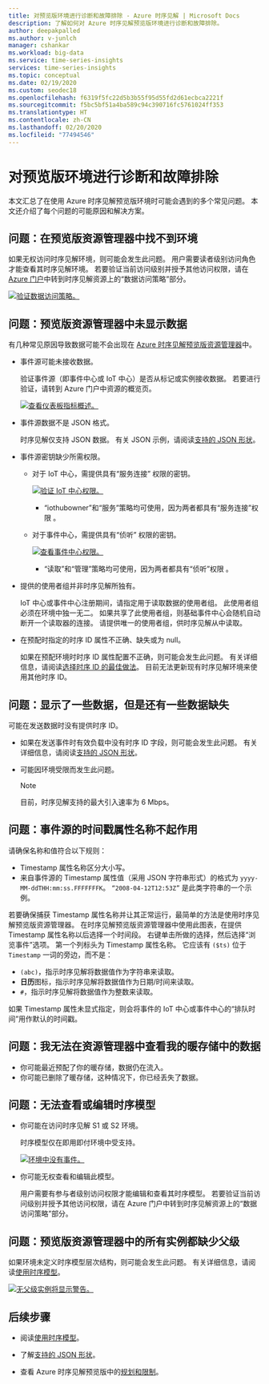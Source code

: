 ```yaml
---
title: 对预览版环境进行诊断和故障排除 - Azure 时序见解 | Microsoft Docs
description: 了解如何对 Azure 时序见解预览版环境进行诊断和故障排除。
author: deepakpalled
ms.author: v-junlch
manager: cshankar
ms.workload: big-data
ms.service: time-series-insights
services: time-series-insights
ms.topic: conceptual
ms.date: 02/19/2020
ms.custom: seodec18
ms.openlocfilehash: f6319f5fc22d5b3b55f95d55fd2d61ecbca2221f
ms.sourcegitcommit: f5bc5bf51a4ba589c94c390716fc5761024ff353
ms.translationtype: HT
ms.contentlocale: zh-CN
ms.lasthandoff: 02/20/2020
ms.locfileid: "77494546"
---
```

# <a name="diagnose-and-troubleshoot-a-preview-environment"></a>对预览版环境进行诊断和故障排除

本文汇总了在使用 Azure 时序见解预览版环境时可能会遇到的多个常见问题。 本文还介绍了每个问题的可能原因和解决方案。

## <a name="problem-i-cant-find-my-environment-in-the-preview-explorer"></a>问题：在预览版资源管理器中找不到环境

如果无权访问时序见解环境，则可能会发生此问题。 用户需要读者级别访问角色才能查看其时序见解环境。 若要验证当前访问级别并授予其他访问权限，请在 [Azure 门户](https://portal.azure.cn/)中转到时序见解资源上的“数据访问策略”部分。 

  [![验证数据访问策略。](./media/preview-troubleshoot/verify-data-access-policies.png)](./media/preview-troubleshoot/verify-data-access-policies.png#lightbox)

## <a name="problem-no-data-is-seen-in-the-preview-explorer"></a>问题：预览版资源管理器中未显示数据

有几种常见原因导致数据可能不会出现在 [Azure 时序见解预览版资源管理器](https://insights.timeseries.azure.com/preview)中。

- 事件源可能未接收数据。

    验证事件源（即事件中心或 IoT 中心）是否从标记或实例接收数据。 若要进行验证，请转到 Azure 门户中资源的概览页。

    [![查看仪表板指标概述。](./media/preview-troubleshoot/verify-dashboard-metrics.png)](./media/preview-troubleshoot/verify-dashboard-metrics.png#lightbox)

- 事件源数据不是 JSON 格式。

    时序见解仅支持 JSON 数据。 有关 JSON 示例，请阅读[支持的 JSON 形状](./how-to-shape-query-json.md)。

- 事件源密钥缺少所需权限。

  * 对于 IoT 中心，需提供具有“服务连接”  权限的密钥。

    [![验证 IoT 中心权限。](./media/preview-troubleshoot/verify-correct-permissions.png)](./media/preview-troubleshoot/verify-correct-permissions.png#lightbox)

    * “iothubowner”和“服务”策略均可使用，因为两者都具有“服务连接”权限    。

  * 对于事件中心，需提供具有“侦听”  权限的密钥。
  
    [![查看事件中心权限。](./media/preview-troubleshoot/verify-eh-permissions.png)](./media/preview-troubleshoot/verify-eh-permissions.png#lightbox)

    * “读取”和“管理”策略均可使用，因为两者都具有“侦听”权限    。

- 提供的使用者组并非时序见解所独有。

    IoT 中心或事件中心注册期间，请指定用于读取数据的使用者组。 此使用者组必须在环境中独一无二。 如果共享了此使用者组，则基础事件中心会随机自动断开一个读取器的连接。 请提供唯一的使用者组，供时序见解从中读取。

- 在预配时指定的时序 ID 属性不正确、缺失或为 null。

    如果在预配环境时时序 ID 属性配置不正确，则可能会发生此问题。 有关详细信息，请阅读[选择时序 ID 的最佳做法](./time-series-insights-update-how-to-id.md)。 目前无法更新现有时序见解环境来使用其他时序 ID。

## <a name="problem-some-data-shows-but-some-is-missing"></a>问题：显示了一些数据，但是还有一些数据缺失

可能在发送数据时没有提供时序 ID。

- 如果在发送事件时有效负载中没有时序 ID 字段，则可能会发生此问题。 有关详细信息，请阅读[支持的 JSON 形状](./how-to-shape-query-json.md)。
- 可能因环境受限而发生此问题。

    > [!NOTE]
    > 目前，时序见解支持的最大引入速率为 6 Mbps。

## <a name="problem-my-event-sources-timestamp-property-name-doesnt-work"></a>问题：事件源的时间戳属性名称不起作用

请确保名称和值符合以下规则：

* Timestamp 属性名称区分大小写。
* 来自事件源的 Timestamp 属性值（采用 JSON 字符串形式）的格式为 `yyyy-MM-ddTHH:mm:ss.FFFFFFFK`。 `“2008-04-12T12:53Z”` 是此类字符串的一个示例。

若要确保捕获 Timestamp 属性名称并让其正常运行，最简单的方法是使用时序见解预览版资源管理器。 在时序见解预览版资源管理器中使用此图表，在提供 Timestamp 属性名称以后选择一个时间段。 右键单击所做的选择，然后选择“浏览事件”选项。  第一个列标头为 Timestamp 属性名称。 它应该有 `($ts)` 位于 `Timestamp` 一词的旁边，而不是：

* `(abc)`，指示时序见解将数据值作为字符串来读取。
* **日历**图标，指示时序见解将数据值作为日期/时间来读取。
* `#`，指示时序见解将数据值作为整数来读取。

如果 Timestamp 属性未显式指定，则会将事件的 IoT 中心或事件中心的“排队时间”用作默认的时间戳。

## <a name="problem-i-cant-view-data-from-my-warm-store-in-the-explorer"></a>问题：我无法在资源管理器中查看我的暖存储中的数据

- 你可能最近预配了你的暖存储，数据仍在流入。
- 你可能已删除了暖存储，这种情况下，你已经丢失了数据。

## <a name="problem-i-cant-view-or-edit-my-time-series-model"></a>问题：无法查看或编辑时序模型

- 你可能在访问时序见解 S1 或 S2 环境。

   时序模型仅在即用即付环境中受支持。 

   [![环境中没有事件。](./media/preview-troubleshoot/troubleshoot-no-events.png)](./media/preview-troubleshoot/troubleshoot-no-events.png#lightbox)

- 你可能无权查看和编辑此模型。

   用户需要有参与者级别访问权限才能编辑和查看其时序模型。 若要验证当前访问级别并授予其他访问权限，请在 Azure 门户中转到时序见解资源上的“数据访问策略”部分。 

## <a name="problem-all-my-instances-in-the-preview-explorer-lack-a-parent"></a>问题：预览版资源管理器中的所有实例都缺少父级

如果环境未定义时序模型层次结构，则可能会发生此问题。 有关详细信息，请阅读[使用时序模型](./time-series-insights-update-how-to-tsm.md)。

  [![无父级实例将显示警告。](./media/preview-troubleshoot/unparented-instances.png)](./media/preview-troubleshoot/unparented-instances.png#lightbox)

## <a name="next-steps"></a>后续步骤

- 阅读[使用时序模型](./time-series-insights-update-how-to-tsm.md)。

- 了解[支持的 JSON 形状](./how-to-shape-query-json.md)。

- 查看 Azure 时序见解预览版中的[规划和限制](./time-series-insights-update-plan.md)。


